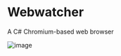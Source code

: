 # Webwatcher
A C# Chromium-based web browser

![image](https://github.com/9xbt/Webwatcher/assets/109512837/839faf39-7e20-41f7-97d9-80a293d9221e)
